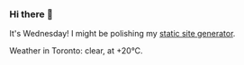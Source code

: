 ### Hi there :wave:

It's Wednesday! I might be polishing my [static site generator](https://github.com/bewuethr/pandoc-bash-blog).

Weather in Toronto: clear, at +20°C.
